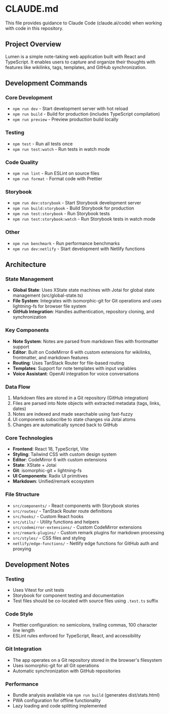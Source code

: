 # CLAUDE.md

This file provides guidance to Claude Code (claude.ai/code) when working with code in this repository.

## Project Overview

Lumen is a simple note-taking web application built with React and TypeScript. It enables users to capture and organize their thoughts with features like wikilinks, tags, templates, and GitHub synchronization.

## Development Commands

### Core Development

- `npm run dev` - Start development server with hot reload
- `npm run build` - Build for production (includes TypeScript compilation)
- `npm run preview` - Preview production build locally

### Testing

- `npm test` - Run all tests once
- `npm run test:watch` - Run tests in watch mode

### Code Quality

- `npm run lint` - Run ESLint on source files
- `npm run format` - Format code with Prettier

### Storybook

- `npm run dev:storybook` - Start Storybook development server
- `npm run build:storybook` - Build Storybook for production
- `npm run test:storybook` - Run Storybook tests
- `npm run test:storybook:watch` - Run Storybook tests in watch mode

### Other

- `npm run benchmark` - Run performance benchmarks
- `npm run dev:netlify` - Start development with Netlify functions

## Architecture

### State Management

- **Global State**: Uses XState state machines with Jotai for global state management (src/global-state.ts)
- **File System**: Integrates with isomorphic-git for Git operations and uses lightning-fs for browser file system
- **GitHub Integration**: Handles authentication, repository cloning, and synchronization

### Key Components

- **Note System**: Notes are parsed from markdown files with frontmatter support
- **Editor**: Built on CodeMirror 6 with custom extensions for wikilinks, frontmatter, and markdown features
- **Routing**: Uses TanStack Router for file-based routing
- **Templates**: Support for note templates with input variables
- **Voice Assistant**: OpenAI integration for voice conversations

### Data Flow

1. Markdown files are stored in a Git repository (GitHub integration)
2. Files are parsed into Note objects with extracted metadata (tags, links, dates)
3. Notes are indexed and made searchable using fast-fuzzy
4. UI components subscribe to state changes via Jotai atoms
5. Changes are automatically synced back to GitHub

### Core Technologies

- **Frontend**: React 18, TypeScript, Vite
- **Styling**: Tailwind CSS with custom design system
- **Editor**: CodeMirror 6 with custom extensions
- **State**: XState + Jotai
- **Git**: isomorphic-git + lightning-fs
- **UI Components**: Radix UI primitives
- **Markdown**: Unified/remark ecosystem

### File Structure

- `src/components/` - React components with Storybook stories
- `src/routes/` - TanStack Router route definitions
- `src/hooks/` - Custom React hooks
- `src/utils/` - Utility functions and helpers
- `src/codemirror-extensions/` - Custom CodeMirror extensions
- `src/remark-plugins/` - Custom remark plugins for markdown processing
- `src/styles/` - CSS files and styling
- `netlify/edge-functions/` - Netlify edge functions for GitHub auth and proxying

## Development Notes

### Testing

- Uses Vitest for unit tests
- Storybook for component testing and documentation
- Test files should be co-located with source files using `.test.ts` suffix

### Code Style

- Prettier configuration: no semicolons, trailing commas, 100 character line length
- ESLint rules enforced for TypeScript, React, and accessibility

### Git Integration

- The app operates on a Git repository stored in the browser's filesystem
- Uses isomorphic-git for all Git operations
- Automatic synchronization with GitHub repositories

### Performance

- Bundle analysis available via `npm run build` (generates dist/stats.html)
- PWA configuration for offline functionality
- Lazy loading and code splitting implemented
